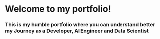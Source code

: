 # Welcome to my portfolio!

### This is my humble portfolio where you can understand better my Journey as a Developer, AI Engineer and Data Scientist 